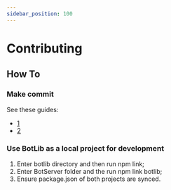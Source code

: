 ```yaml
---
sidebar_position: 100
---
```


# Contributing

## How To

### Make commit

See these guides:

* [1](https://seesparkbox.com/foundry/semantic_commit_messages)
* [2](http://karma-runner.github.io/0.10/dev/git-commit-msg.html)

### Use BotLib as a local project for development

1. Enter botlib directory and then run npm link;
2. Enter BotServer folder and the run npm link botlib;
3. Ensure package.json of both projects are synced.